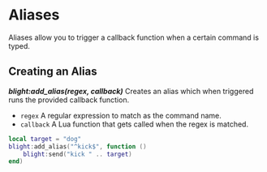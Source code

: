 # Aliases

Aliases allow you to trigger a callback function when a certain command is typed.

## Creating an Alias

***blight:add_alias(regex, callback)***
Creates an alias which when triggered runs the provided callback function.

- `regex`    A regular expression to match as the command name.
- `callback` A Lua function that gets called when the regex is matched.

```lua
local target = "dog"
blight:add_alias("^kick$", function ()
    blight:send("kick " .. target)
end)
```
